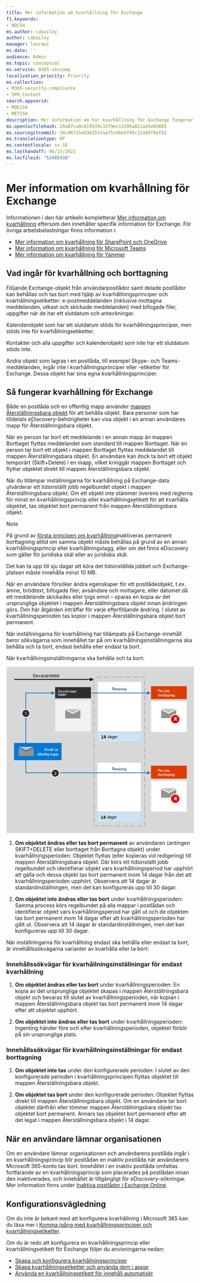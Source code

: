 ```yaml
---
title: Mer information om kvarhållning för Exchange
f1.keywords:
- NOCSH
ms.author: cabailey
author: cabailey
manager: laurawi
ms.date: ''
audience: Admin
ms.topic: conceptual
ms.service: O365-seccomp
localization_priority: Priority
ms.collection:
- M365-security-compliance
- SPO_Content
search.appverid:
- MOE150
- MET150
description: Mer information om hur kvarhållning för Exchange fungerar.
ms.openlocfilehash: 29a07ca9c819939c32f9ec13205a821a45e03883
ms.sourcegitcommit: 34c06715e036255faa75c66ebf95c12a85f8ef42
ms.translationtype: HT
ms.contentlocale: sv-SE
ms.lasthandoff: 06/17/2021
ms.locfileid: "52985438"
---
```

# <a name="learn-about-retention-for-exchange"></a>Mer information om kvarhållning för Exchange

Informationen i den här artikeln kompletterar [Mer information om kvarhållning](retention.md) eftersom den innehåller specifik information för Exchange.  För övriga arbetsbelastningar finns information i:

- [Mer information om kvarhållning för SharePoint och OneDrive](retention-policies-sharepoint.md)
- [Mer information om kvarhållning för Microsoft Teams](retention-policies-teams.md)
- [Mer information om kvarhållning för Yammer](retention-policies-yammer.md)

## <a name="whats-included-for-retention-and-deletion"></a>Vad ingår för kvarhållning och borttagning

Följande Exchange-objekt från användarpostlådor samt delade postlådor kan behållas och tas bort med hjälp av kvarhållningsprinciper och kvarhållningsetiketter: e-postmeddelanden (inklusive mottagna meddelanden, utkast och skickade meddelanden) med bifogade filer, uppgifter när de har ett slutdatum och anteckningar. 

Kalenderobjekt som har ett slutdatum stöds för kvarhållningsprinciper, men stöds inte för kvarhållningsetiketter.

Kontakter och alla uppgifter och kalenderobjekt som inte har ett slutdatum stöds inte.

Andra objekt som lagras i en postlåda, till exempel Skype- och Teams-meddelanden, ingår inte i kvarhållningsprinciper eller -etiketter för Exchange. Dessa objekt har sina egna kvarhållningsprinciper.

## <a name="how-retention-works-for-exchange"></a>Så fungerar kvarhållning för Exchange

Både en postlåda och en offentlig mapp använder [mappen Återställningsbara objekt](/exchange/security-and-compliance/recoverable-items-folder/recoverable-items-folder) för att behålla objekt. Bara personer som har tilldelats eDiscovery-behörigheter kan visa objekt i en annan användares mapp för Återställningsbara objekt.
  
När en person tar bort ett meddelande i en annan mapp än mappen Borttaget flyttas meddelandet som standard till mappen Borttaget. När en person tar bort ett objekt i mappen Borttaget flyttas meddelandet till mappen Återställningsbara objekt. En användare kan dock ta bort ett objekt temporärt (Skift+Delete) i en mapp, vilket kringgår mappen Borttaget och flyttar objektet direkt till mappen Återställningsbara objekt.
  
När du tillämpar inställningarna för kvarhållning på Exchange-data utvärderar ett tidsinställt jobb regelbundet objekt i mappen Återställningsbara objekt. Om ett objekt inte stämmer överens med reglerna för minst en kvarhållningsprincip eller kvarhållningsetikett för att kvarhålla objektet, tas objektet bort permanent från mappen Återställningsbara objekt.

> [!NOTE]
> På grund av [första principen om kvarhållning](retention.md#the-principles-of-retention-or-what-takes-precedence)inaktiveras permanent borttagning alltid om samma objekt måste behållas på grund av en annan kvarhållningsprincip eller kvarhållningstagg, eller om det finns eDiscovery som gäller för juridiska skäl eller av juridiska skäl.

Det kan ta upp till sju dagar att köra det tidsinställda jobbet och Exchange-platsen måste innehålla minst 10 MB.
  
När en användare försöker ändra egenskaper för ett postlådeobjekt, t.ex. ämne, brödtext, bifogade filer, avsändare och mottagare, eller datumet då ett meddelande skickades eller togs emot – sparas en kopia av det ursprungliga objektet i mappen Återställningsbara objekt innan ändringen görs. Den här åtgärden inträffar för varje efterföljande ändring. I slutet av kvarhållningsperioden tas kopior i mappen Återställningsbara objekt bort permanent.

När inställningarna för kvarhållning har tillämpats på Exchange-innehåll beror sökvägarna som innehållet tar på om kvarhållningsinställningarna ska behålla och ta bort, endast behålla eller endast ta bort.

När kvarhållningsinställningarna ska behålla och ta bort:

![Diagram över kvarhållningsflödet i e-post och gemensamma mappar](../media/88f174cc-bbf4-4305-93d7-0515f496c8f9.png)

1. **Om objektet ändras eller tas bort permanent** av användaren (antingen SKIFT+DELETE eller borttaget från Borttagna objekt) under kvarhållningsperioden: Objektet flyttas (eller kopieras vid redigering) till mappen Återställningsbara objekt. Där körs ett tidsinställt jobb regelbundet och identifierar objekt vars kvarhållningsperiod har upphört att gälla och dessa objekt tas bort permanent inom 14 dagar från det att kvarhållningsperioden upphört. Observera att 14 dagar är standardinställningen, men det kan konfigureras upp till 30 dagar.

2. **Om objektet inte ändras eller tas bort** under kvarhållningsperioden: Samma process körs regelbundet på alla mappar i postlådan och identifierar objekt vars kvarhållningsperiod har gått ut och de objekten tas bort permanent inom 14 dagar efter att kvarhållningsperioden har gått ut. Observera att 14 dagar är standardinställningen, men det kan konfigureras upp till 30 dagar. 

När inställningarna för kvarhållning endast ska behålla eller endast ta bort, är innehållssökvägarna varianter av kvarhålla eller ta bort:

### <a name="content-paths-for-retain-only-retention-settings"></a>Innehållssökvägar för kvarhållningsinställningar för endast kvarhållning

1. **Om objektet ändras eller tas bort** under kvarhållningsperioden: En kopia av det ursprungliga objektet skapas i mappen Återställningsbara objekt och bevaras till slutet av kvarhållningsperioden, när kopian i mappen Återställningsbara objekt tas bort permanent inom 14 dagar efter att objektet upphört. 

2. **Om objektet inte ändras eller tas bort** under kvarhållningsperioden: Ingenting händer före och efter kvarhållningsperioden, objektet förblir på sin ursprungliga plats.

### <a name="content-paths-for-delete-only-retention-settings"></a>Innehållssökvägar för kvarhållningsinställningar för endast borttagning

1. **Om objektet inte tas** under den konfigurerade perioden: I slutet av den konfigurerade perioden i kvarhållningsprincipen flyttas objektet till mappen Återställningsbara objekt. 

2. **Om objektet tas bort** under den konfigurerade perioden: Objektet flyttas direkt till mappen Återställningsbara objekt. Om en användare tar bort objektet därifrån eller tömmer mappen Återställningsbara objekt tas objektet bort permanent. Annars tas objektet bort permanent efter att det legat i mappen Återställningsbara objekt i 14 dagar. 

## <a name="when-a-user-leaves-the-organization"></a>När en användare lämnar organisationen 

Om en användare lämnar organisationen och användarens postlåda ingår i en kvarhållningsprincip blir postlådan en inaktiv postlåda när användarens Microsoft 365-konto tas bort. Innehållet i en inaktiv postlåda omfattas fortfarande av en kvarhållningsprincip som placerades på postlådan innan den inaktiverades, och innehållet är tillgängligt för eDiscovery-sökningar. Mer information finns under [Inaktiva postlådor i Exchange Online](inactive-mailboxes-in-office-365.md).

## <a name="configuration-guidance"></a>Konfigurationsvägledning

Om du inte är bekant med att konfigurera kvarhållning i Microsoft 365 kan du läsa mer i [Komma igång med kvarhållningsprinciper och kvarhållningsetiketter](get-started-with-retention.md).

Om du är redo att konfigurera en kvarhållningsprincip eller kvarhållningsetikett för Exchange följer du anvisningarna nedan:
- [Skapa och konfigurera kvarhållningsprinciper](create-retention-policies.md)
- [Skapa kvarhållningsetiketter och använda dem i appar](create-apply-retention-labels.md)
- [Använda en kvarhållningsetikett för innehåll automatiskt](apply-retention-labels-automatically.md)